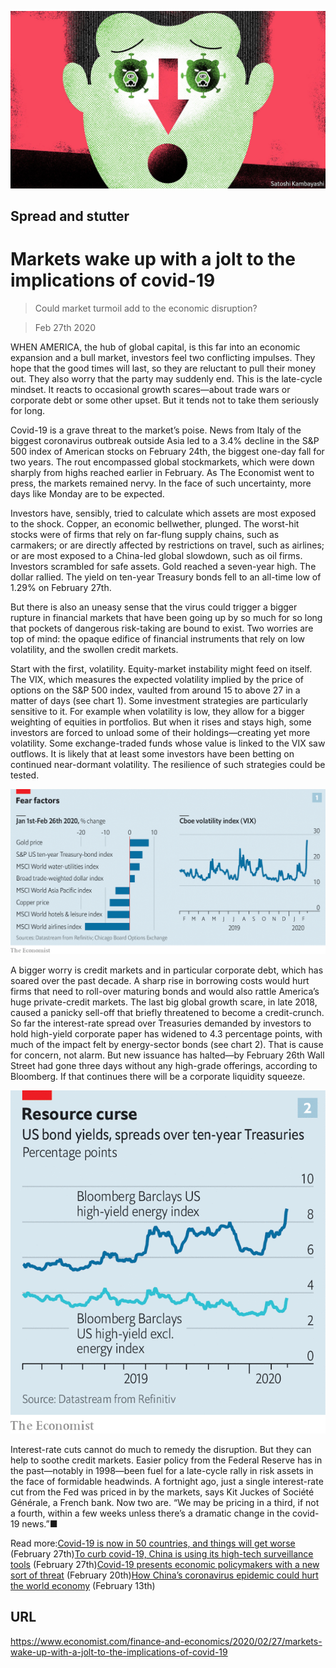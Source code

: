 ![](./images/20200229_FND001_0.jpg)

## Spread and stutter

# Markets wake up with a jolt to the implications of covid-19

> Could market turmoil add to the economic disruption?

> Feb 27th 2020

WHEN AMERICA, the hub of global capital, is this far into an economic expansion and a bull market, investors feel two conflicting impulses. They hope that the good times will last, so they are reluctant to pull their money out. They also worry that the party may suddenly end. This is the late-cycle mindset. It reacts to occasional growth scares—about trade wars or corporate debt or some other upset. But it tends not to take them seriously for long.

Covid-19 is a grave threat to the market’s poise. News from Italy of the biggest coronavirus outbreak outside Asia led to a 3.4% decline in the S&P 500 index of American stocks on February 24th, the biggest one-day fall for two years. The rout encompassed global stockmarkets, which were down sharply from highs reached earlier in February. As The Economist went to press, the markets remained nervy. In the face of such uncertainty, more days like Monday are to be expected.

Investors have, sensibly, tried to calculate which assets are most exposed to the shock. Copper, an economic bellwether, plunged. The worst-hit stocks were of firms that rely on far-flung supply chains, such as carmakers; or are directly affected by restrictions on travel, such as airlines; or are most exposed to a China-led global slowdown, such as oil firms. Investors scrambled for safe assets. Gold reached a seven-year high. The dollar rallied. The yield on ten-year Treasury bonds fell to an all-time low of 1.29% on February 27th.

But there is also an uneasy sense that the virus could trigger a bigger rupture in financial markets that have been going up by so much for so long that pockets of dangerous risk-taking are bound to exist. Two worries are top of mind: the opaque edifice of financial instruments that rely on low volatility, and the swollen credit markets.

Start with the first, volatility. Equity-market instability might feed on itself. The VIX, which measures the expected volatility implied by the price of options on the S&P 500 index, vaulted from around 15 to above 27 in a matter of days (see chart 1). Some investment strategies are particularly sensitive to it. For example when volatility is low, they allow for a bigger weighting of equities in portfolios. But when it rises and stays high, some investors are forced to unload some of their holdings—creating yet more volatility. Some exchange-traded funds whose value is linked to the VIX saw outflows. It is likely that at least some investors have been betting on continued near-dormant volatility. The resilience of such strategies could be tested.

![](./images/20200229_FNC493_0.png)

A bigger worry is credit markets and in particular corporate debt, which has soared over the past decade. A sharp rise in borrowing costs would hurt firms that need to roll-over maturing bonds and would also rattle America’s huge private-credit markets. The last big global growth scare, in late 2018, caused a panicky sell-off that briefly threatened to become a credit-crunch. So far the interest-rate spread over Treasuries demanded by investors to hold high-yield corporate paper has widened to 4.3 percentage points, with much of the impact felt by energy-sector bonds (see chart 2). That is cause for concern, not alarm. But new issuance has halted—by February 26th Wall Street had gone three days without any high-grade offerings, according to Bloomberg. If that continues there will be a corporate liquidity squeeze.

![](./images/20200229_FNC491_0.png)

Interest-rate cuts cannot do much to remedy the disruption. But they can help to soothe credit markets. Easier policy from the Federal Reserve has in the past—notably in 1998—been fuel for a late-cycle rally in risk assets in the face of formidable headwinds. A fortnight ago, just a single interest-rate cut from the Fed was priced in by the markets, says Kit Juckes of Société Générale, a French bank. Now two are. “We may be pricing in a third, if not a fourth, within a few weeks unless there’s a dramatic change in the covid-19 news.”■

Read more:[Covid-19 is now in 50 countries, and things will get worse](https://www.economist.com//briefing/2020/02/29/covid-19-is-now-in-50-countries-and-things-will-get-worse) (February 27th)[To curb covid-19, China is using its high-tech surveillance tools](https://www.economist.com//china/2020/02/29/to-curb-covid-19-china-is-using-its-high-tech-surveillance-tools) (February 27th)[Covid-19 presents economic policymakers with a new sort of threat](https://www.economist.com//china/2020/02/29/to-curb-covid-19-china-is-using-its-high-tech-surveillance-tools) (February 20th)[How China’s coronavirus epidemic could hurt the world economy](https://www.economist.com//china/2020/02/29/to-curb-covid-19-china-is-using-its-high-tech-surveillance-tools) (February 13th)

## URL

https://www.economist.com/finance-and-economics/2020/02/27/markets-wake-up-with-a-jolt-to-the-implications-of-covid-19
